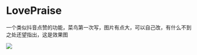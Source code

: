 # LovePraise
一个类似抖音点赞的功能，菜鸟第一次写，图片有点大，可以自己改，有什么不到之处还望指出，这是效果图
<html>
   <img src="https://honglabacom.oss-cn-hangzhou.aliyuncs.com/Static/Uploads/xiaochengxu/20180408163530.gif"/>
</html>
